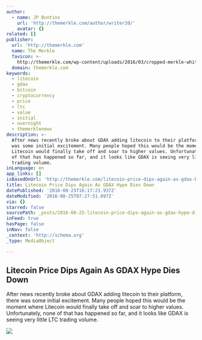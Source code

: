 ```yaml
---
author:
  - name: JP Buntinx
    url: 'http://themerkle.com/author/writer10/'
    avatar: {}
related: []
publisher:
  url: 'http://themerkle.com'
  name: The Merkle
  favicon: >-
    http://themerkle.com/wp-content/uploads/2016/03/cropped-merkle-white-1-192x192.png
  domain: themerkle.com
keywords:
  - litecoin
  - gdax
  - bitcoin
  - cryptocurrency
  - price
  - ltc
  - value
  - initial
  - overnight
  - themerklenews
description: >-
  After news recently broke about GDAX adding litecoin to their platform, there
  was some initial excitement. Many people hoped this would be the moment where
  Litecoin would finally take off and soar to higher values. Unfortunately, none
  of that has happened so far, and it looks like GDAX is seeing very little LTC
  trading volume.
inLanguage: en
app_links: []
isBasedOnUrl: 'http://themerkle.com/litecoin-price-dips-again-as-gdax-hype-dies-down/'
title: Litecoin Price Dips Again As GDAX Hype Dies Down
datePublished: '2016-08-25T16:17:21.937Z'
dateModified: '2016-08-25T07:27:51.097Z'
via: {}
starred: false
sourcePath: _posts/2016-08-25-litecoin-price-dips-again-as-gdax-hype-dies-down.md
inFeed: true
hasPage: false
inNav: false
_context: 'http://schema.org'
_type: MediaObject

---
```

<article style=""><h1>Litecoin Price Dips Again As GDAX Hype Dies Down</h1><p>After news recently broke about GDAX adding litecoin to their platform, there was some initial excitement. Many people hoped this would be the moment where Litecoin would finally take off and soar to higher values. Unfortunately, none of that has happened so far, and it looks like GDAX is seeing very little LTC trading volume.</p><img src="http://themerkle.com/wp-content/uploads/2016/08/shutterstock_472832587.jpg" /></article>